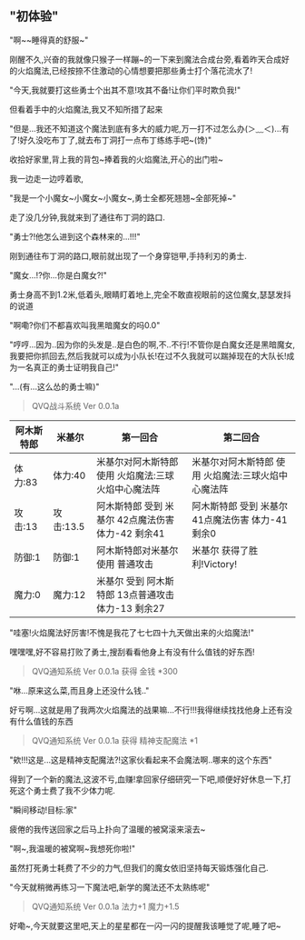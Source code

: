 ## "初体验"

"啊\~\~睡得真的舒服\~"

刚醒不久,兴奋的我就像只猴子一样蹦\~的一下来到魔法合成台旁,看着昨天合成好的火焰魔法,已经按捺不住激动的心情想要把那些勇士打个落花流水了!

"今天,我就要打这些勇士个出其不意!攻其不备!让你们平时欺负我!"

但看着手中的火焰魔法,我又不知所措了起来

"但是...我还不知道这个魔法到底有多大的威力呢,万一打不过怎么办(＞﹏＜)...有了!好久没吃布丁了,就去布丁洞打一点布丁练练手吧\~(馋)"

收拾好家里,背上我的背包\~捧着我的火焰魔法,开心的出门啦\~

我一边走一边哼着歌,

"我是一个小魔女\~小魔女\~小魔女\~,勇士全都死翘翘\~全部死掉\~"

走了没几分钟,我就来到了通往布丁洞的路口.

"勇士?!他怎么进到这个森林来的...!!!"

刚到通往布丁洞的路口,眼前就出现了一个身穿铠甲,手持利刃的勇士.

"魔女...!?你...你是白魔女?!"

勇士身高不到1.2米,低着头,眼睛盯着地上,完全不敢直视眼前的这位魔女,瑟瑟发抖的说道

"啊嘞?你们不都喜欢叫我黑暗魔女的吗0.0"

"哼哼...因为..因为你的头发是..是白色的啊,不..不行!不管你是白魔女还是黑暗魔女,我要把你抓回去,然后我就可以成为小队长!在过不久我就可以踹掉现在的大队长!成为一名真正的勇士证明我自己!"

"...(有...这么怂的勇士嘛)"

>QVQ战斗系统 Ver 0.0.1a

| 阿木斯特郎 | 米基尔 | 第一回合 | 第二回合 |
| --------- | ------ | ------- | -------- |
| 体力:83   | 体力:40 | 米基尔对阿木斯特郎 使用 火焰魔法:三球火焰中心魔法阵 | 米基尔对阿木斯特郎 使用 火焰魔法:三球火焰中心魔法阵 |
| 攻击:13 | 攻击:13.5 | 阿木斯特郎 受到 米基尔 42点魔法伤害 体力-42 剩余41 | 阿木斯特郎 受到 米基尔 41点魔法伤害 体力-41 剩余0 |
| 防御:1    | 防御:1 | 阿木斯特郎对米基尔 使用 普通攻击 | 米基尔 获得了胜利!Victory! |
| 魔力:0    | 魔力:12 |  米基尔 受到 阿木斯特郎 13点普通攻击 体力-13 剩余27 |

"哇塞!火焰魔法好厉害!不愧是我花了七七四十九天做出来的火焰魔法!"

嘿嘿嘿,好不容易打败了勇士,搜刮看看他身上有没有什么值钱的好东西!

>QVQ通知系统 Ver 0.0.1a
>获得 金钱 *300

"咻...原来这么菜,而且身上还没什么钱.."

好亏啊...这就是用了我两次火焰魔法的战果嘛...不行!!!我得继续找找他身上还有没有什么值钱的东西

>QVQ通知系统 Ver 0.0.1a
>获得 精神支配魔法 *1

"欸!!!这是...这是精神支配魔法?!这家伙看起来不会魔法啊..哪来的这个东西"

得到了一个新的魔法,这波不亏,血赚!拿回家仔细研究一下吧,顺便好好休息一下,打死这个勇士费了我不少体力呢.

"瞬间移动!目标:家"

疲倦的我传送回家之后马上扑向了温暖的被窝滚来滚去\~

"啊\~,我温暖的被窝啊\~我想死你啦!"

虽然打死勇士耗费了不少的力气,但我们的魔女依旧坚持每天锻炼强化自己.

"今天就稍微再练习一下魔法吧,新学的魔法还不太熟练呢"

>QVQ通知系统 Ver 0.0.1a
> 法力+1
> 魔力+1.5

好嘞\~,今天就要这里吧,天上的星星都在一闪一闪的提醒我该睡觉了呢,睡了吧\~
